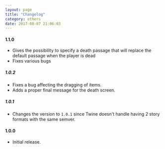 ```yaml
---
layout: page
title: "Changelog"
category: others
date: 2017-08-07 21:06:03
---
```


#### 1.1.0

* Gives the possibility to specify a death passage that will replace the default passage when the player is dead
* Fixes various bugs

##### 1.0.2

* Fixes a bug affecting the dragging of items.
* Adds a proper final message for the death screen.

##### 1.0.1

* Changes the version to `1.0.1` since Twine doesn't handle having 2 story formats with the same semver.

#### 1.0.0

* Initial release.